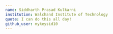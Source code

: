 ```yaml
---
name: Siddharth Prasad Kulkarni
institution: Walchand Institute of Technology
quote: I can do this all day!
github_user: mykeysid10
---
```

